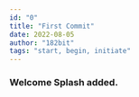 ```yaml
---
id: "0"
title: "First Commit"
date: 2022-08-05
author: "182bit"
tags: "start, begin, initiate"
---
```

### Welcome Splash added.
